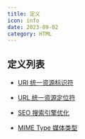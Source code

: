 ```yaml
---
title: 定义
icon: info
date: 2023-09-02
category: HTML
---
```


## 定义列表

- [URI 统一资源标识符](uri.md)

- [URL 统一资源定位符](url.md)

- [SEO 搜索引擎优化](seo.md)

- [MIME Type 媒体类型](mime.md)
